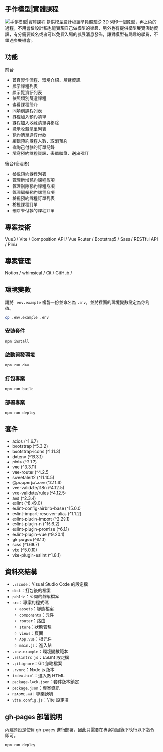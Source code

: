 ## 手作模型|實體課程

![手作模型|實體課程](https://char849.github.io/H-MFigure/#/)
提供模型設計稿讓學員體驗從 3D 列印一個原型，再上色的過程，不用會做設計稿也能實現自己做模型的樂趣，另外也有提供模型展覽活動資訊，有分需要報名或者可以免費入場的參展消息發佈，讓對模型有興趣的學員，不錯過參展機會。

## 功能

前台

- 首頁製作流程、環境介紹、展覽資訊
- 顯示課程列表
- 顯示覽資訊列表
- 依照類別篩選課程
- 查看課程簡介
- 同類別課程列表
- 課程加入預約清單
- 課程加入收藏清單與移除
- 顯示收藏清單列表
- 預約清單進行付款
- 編輯預約課程人數、取消預約
- 查詢己付款的訂單記錄
- 填寫預約課程資訊、表單驗證、送出預訂


後台(管理者)

- 檢視預約課程列表
- 管理新增預約課程品項
- 管理刪除預約課程品項
- 管理編輯預約課程品項
- 檢視預約課程訂單列表
- 檢視課程訂單
- 刪除未付款的課程訂單


## 專案技術
Vue3 / Vite / Composition API / Vue Router / Bootstrap5 / Sass / RESTful API / Pinia


## 專案管理
Notion / whimsical / Git / GitHub / 


## 環境變數

請將 `.env.example` 複製一份並命名為 `.env`，並將裡面的環境變數設定為你的值。

```bash
cp .env.example .env
```

### 安裝套件

```bash
npm install
```

### 啟動開發環境

```bash
npm run dev
```

### 打包專案

```bash
npm run build
```

### 部署專案

```bash
npm run deploy
```

## 套件

- axios (^1.6.7)
- bootstrap (^5.3.2)
- bootstrap-icons (^1.11.3)
- dotenv (^16.3.1)
- pinia (^2.1.7)
- vue (^3.3.11)
- vue-router (^4.2.5)
- sweetalert2 (^11.10.5)
- @popperjs/core (^2.11.8)
- vee-validate/i18n (^4.12.5)
- vee-validate/rules (^4.12.5)
- aos (^2.3.4)
- eslint (^8.49.0)
- eslint-config-airbnb-base (^15.0.0)
- eslint-import-resolver-alias (^1.1.2)
- eslint-plugin-import (^2.29.1)
- eslint-plugin-n (^16.6.2)
- eslint-plugin-promise (^6.1.1)
- eslint-plugin-vue (^9.20.1)
- gh-pages (^6.1.1)
- sass (^1.69.7)
- vite (^5.0.10)
- vite-plugin-eslint (^1.8.1)

## 資料夾結構

- `.vscode`：Visual Studio Code 的設定檔
- `dist`：打包後的檔案
- `public`：公開的靜態檔案
- `src`：專案的程式碼
  - `assets`：靜態檔案
  - `components`：元件
  - `router`：路由
  - `store`：狀態管理
  - `views`：頁面
  - `App.vue`：根元件
  - `main.js`：進入點
- `.env.example`：環境變數範本
- `.eslintrc.js`：ESLint 設定檔
- `.gitignore`：Git 忽略檔案
- `.nvmrc`：Node.js 版本
- `index.html`：進入點 HTML
- `package-lock.json`：套件版本鎖定
- `package.json`：專案資訊
- `README.md`：專案說明
- `vite.config.js`：Vite 設定檔

## gh-pages 部署說明

內建預設是使用 gh-pages 進行部署，因此只需要在專案根目錄下執行以下指令即可。

```bash
npm run deploy
```

